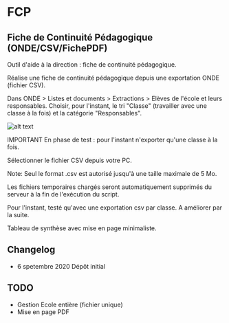 # FCP

## Fiche de Continuité Pédagogique (ONDE/CSV/FichePDF)

Outil d'aide à la direction : fiche de continuité pédagogique.

Réalise une fiche de continuité pédagogique depuis une exportation ONDE (fichier CSV).

Dans ONDE > Listes et documents > Extractions > Elèves de l'école et leurs responsables.
Choisir, pour l'instant, le tri "Classe" (travailler avec une classe à la fois) et la catégorie "Responsables".

![alt text](https://cbiot.fr/site/FCP/picture.png)

IMPORTANT En phase de test : pour l'instant n'exporter qu'une classe à la fois.

Sélectionner le fichier CSV depuis votre PC.

Note: Seul le format .csv est autorisé jusqu'à une taille maximale de 5 Mo.

Les fichiers temporaires chargés seront automatiquement supprimés du serveur à la fin de l'exécution du script.

Pour l'instant, testé qu'avec une exportation csv par classe. A améliorer par la suite.

Tableau de synthèse avec mise en page minimaliste.

## Changelog
  * 6 spetembre 2020 Dépôt initial

## TODO
  * Gestion Ecole entière (fichier unique)
  * Mise en page PDF
  
